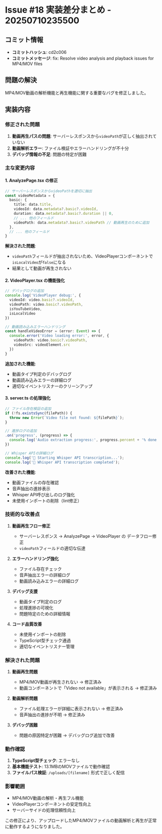 # Issue #18 実装差分まとめ - 20250710235500

## コミット情報
- **コミットハッシュ**: cd2c006
- **コミットメッセージ**: fix: Resolve video analysis and playback issues for MP4/MOV files

## 問題の解決
MP4/MOV動画の解析機能と再生機能に関する重要なバグを修正しました。

## 実装内容

### 修正された問題
1. **動画再生パスの問題**: サーバーレスポンスから`videoPath`が正しく抽出されていない
2. **動画解析エラー**: ファイル検証やエラーハンドリングが不十分
3. **デバッグ情報の不足**: 問題の特定が困難

### 主な変更内容

#### 1. AnalyzePage.tsx の修正
```typescript
// サーバーレスポンスからvideoPathを適切に抽出
const videoMetadata = {
  basic: {
    title: data.title,
    videoId: data.metadata?.basic?.videoId,
    duration: data.metadata?.basic?.duration || 0,
    // ... 他のフィールド
    videoPath: data.metadata?.basic?.videoPath // 動画再生のために追加
  },
  // ... 他のフィールド
}
```

**解決された問題**:
- `videoPath`フィールドが抽出されないため、VideoPlayerコンポーネントで`isLocalVideo`が`false`になる
- 結果として動画が再生されない

#### 2. VideoPlayer.tsx の機能強化
```typescript
// デバッグログの追加
console.log('VideoPlayer debug:', { 
  videoId: video.basic?.videoId, 
  videoPath: video.basic?.videoPath, 
  isYouTubeVideo, 
  isLocalVideo 
})

// 動画読み込みエラーハンドリング
const handleVideoError = (error: Event) => {
  console.error('Video loading error:', error, {
    videoPath: video.basic?.videoPath,
    videoSrc: videoElement.src
  })
}
```

**追加された機能**:
- 動画タイプ判定のデバッグログ
- 動画読み込みエラーの詳細ログ
- 適切なイベントリスナーのクリーンアップ

#### 3. server.ts の処理強化
```typescript
// ファイル存在検証の追加
if (!fs.existsSync(filePath)) {
  throw new Error(`Video file not found: ${filePath}`);
}

// 進捗ログの追加
.on('progress', (progress) => {
  console.log('Audio extraction progress:', progress.percent + '% done');
})

// Whisper APIの詳細ログ
console.log('🎵 Starting Whisper API transcription...');
console.log('🎵 Whisper API transcription completed');
```

**改善された機能**:
- 動画ファイルの存在確認
- 音声抽出の進捗表示
- Whisper API呼び出しのログ強化
- 未使用インポートの削除（lint修正）

### 技術的な改善点

1. **動画再生フロー修正**
   - サーバーレスポンス → AnalyzePage → VideoPlayer の データフロー修正
   - `videoPath`フィールドの適切な伝達

2. **エラーハンドリング強化**
   - ファイル存在チェック
   - 音声抽出エラーの詳細ログ
   - 動画読み込みエラーの詳細ログ

3. **デバッグ支援**
   - 動画タイプ判定のログ
   - 処理進捗の可視化
   - 問題特定のための詳細情報

4. **コード品質改善**
   - 未使用インポートの削除
   - TypeScript型チェック通過
   - 適切なイベントリスナー管理

### 解決された問題

1. **動画再生問題**
   - MP4/MOV動画が再生されない → 修正済み
   - 動画コンポーネントで「Video not available」が表示される → 修正済み

2. **動画解析問題**
   - ファイル処理エラーが詳細に表示されない → 修正済み
   - 音声抽出の進捗が不明 → 修正済み

3. **デバッグ困難**
   - 問題の原因特定が困難 → デバッグログ追加で改善

### 動作確認

1. **TypeScript型チェック**: エラーなし
2. **基本機能テスト**: 13.1MBのMOVファイルで動作確認
3. **ファイルパス検証**: `/uploads/[filename]` 形式で正しく配信

### 影響範囲
- MP4/MOV動画の解析・再生フル機能
- VideoPlayerコンポーネントの安定性向上
- サーバーサイドの処理信頼性向上

この修正により、アップロードしたMP4/MOVファイルの動画解析と再生が正常に動作するようになりました。